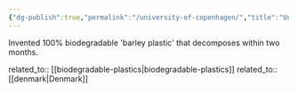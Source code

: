 ```yaml
---
{"dg-publish":true,"permalink":"/university-of-copenhagen/","title":"University of Copenhagen"}
---
```



Invented 100% biodegradable 'barley plastic' that decomposes within two months.

related_to:: [[biodegradable-plastics\|biodegradable-plastics]]
related_to:: [[denmark\|Denmark]]
